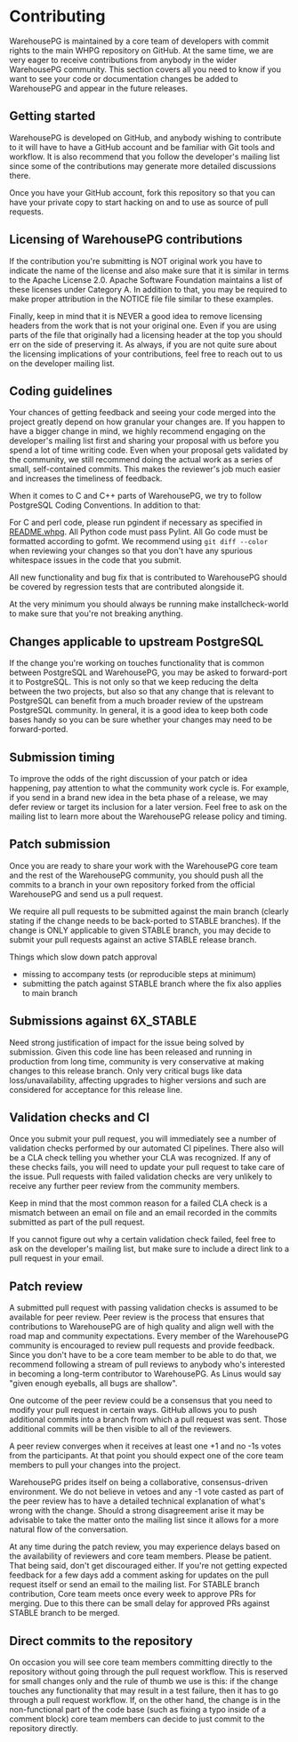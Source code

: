 # Contributing

WarehousePG is maintained by a core team of developers with commit rights to the main WHPG repository on GitHub. At the same time, we are very eager to receive contributions from anybody in the wider WarehousePG community. This section covers all you need to know if you want to see your code or documentation changes be added to WarehousePG and appear in the future releases.

## Getting started

WarehousePG is developed on GitHub, and anybody wishing to contribute to it will have to have a GitHub account and be familiar with Git tools and workflow. It is also recommend that you follow the developer's mailing list since some of the contributions may generate more detailed discussions there.

Once you have your GitHub account, fork this repository so that you can have your private copy to start hacking on and to use as source of pull requests.


## Licensing of WarehousePG contributions

If the contribution you're submitting is NOT original work you have to indicate the name of the license and also make sure that it is similar in terms to the Apache License 2.0. Apache Software Foundation maintains a list of these licenses under Category A. In addition to that, you may be required to make proper attribution in the NOTICE file file similar to these examples.

Finally, keep in mind that it is NEVER a good idea to remove licensing headers from the work that is not your original one. Even if you are using parts of the file that originally had a licensing header at the top you should err on the side of preserving it. As always, if you are not quite sure about the licensing implications of your contributions, feel free to reach out to us on the developer mailing list.

## Coding guidelines

Your chances of getting feedback and seeing your code merged into the project greatly depend on how granular your changes are. If you happen to have a bigger change in mind, we highly recommend engaging on the developer's mailing list first and sharing your proposal with us before you spend a lot of time writing code. Even when your proposal gets validated by the community, we still recommend doing the actual work as a series of small, self-contained commits. This makes the reviewer's job much easier and increases the timeliness of feedback.

When it comes to C and C++ parts of WarehousePG, we try to follow PostgreSQL Coding Conventions. In addition to that:

For C and perl code, please run pgindent if necessary as specified in [README.whpg](/src/tools/pgindent/README.).
All Python code must pass Pylint.
All Go code must be formatted according to gofmt.
We recommend using `git diff --color` when reviewing your changes so that you don't have any spurious whitespace issues in the code that you submit.

All new functionality and bug fix that is contributed to WarehousePG should be covered by regression tests that are contributed alongside it. 

At the very minimum you should always be running make installcheck-world to make sure that you're not breaking anything.

## Changes applicable to upstream PostgreSQL

If the change you're working on touches functionality that is common between PostgreSQL and WarehousePG, you may be asked to forward-port it to PostgreSQL. This is not only so that we keep reducing the delta between the two projects, but also so that any change that is relevant to PostgreSQL can benefit from a much broader review of the upstream PostgreSQL community. In general, it is a good idea to keep both code bases handy so you can be sure whether your changes may need to be forward-ported.

## Submission timing

To improve the odds of the right discussion of your patch or idea happening, pay attention to what the community work cycle is. For example, if you send in a brand new idea in the beta phase of a release, we may defer review or target its inclusion for a later version. Feel free to ask on the mailing list to learn more about the WarehousePG release policy and timing.

## Patch submission

Once you are ready to share your work with the WarehousePG core team and the rest of the WarehousePG community, you should push all the commits to a branch in your own repository forked from the official WarehousePG and send us a pull request.

We require all pull requests to be submitted against the main branch (clearly stating if the change needs to be back-ported to STABLE branches). If the change is ONLY applicable to given STABLE branch, you may decide to submit your pull requests against an active STABLE release branch.

Things which slow down patch approval
 - missing to accompany tests (or reproducible steps at minimum)
 - submitting the patch against STABLE branch where the fix also applies to main branch

## Submissions against 6X_STABLE

Need strong justification of impact for the issue being solved by submission. Given this code line has been released and running in production from long time, community is very conservative at making changes to this release branch. Only very critical bugs like data loss/unavailability, affecting upgrades to higher versions and such are considered for acceptance for this release line.

## Validation checks and CI

Once you submit your pull request, you will immediately see a number of validation checks performed by our automated CI pipelines. There also will be a CLA check telling you whether your CLA was recognized. If any of these checks fails, you will need to update your pull request to take care of the issue. Pull requests with failed validation checks are very unlikely to receive any further peer review from the community members.

Keep in mind that the most common reason for a failed CLA check is a mismatch between an email on file and an email recorded in the commits submitted as part of the pull request.

If you cannot figure out why a certain validation check failed, feel free to ask on the developer's mailing list, but make sure to include a direct link to a pull request in your email.

## Patch review

A submitted pull request with passing validation checks is assumed to be available for peer review. Peer review is the process that ensures that contributions to WarehousePG are of high quality and align well with the road map and community expectations. Every member of the WarehousePG community is encouraged to review pull requests and provide feedback. Since you don't have to be a core team member to be able to do that, we recommend following a stream of pull reviews to anybody who's interested in becoming a long-term contributor to WarehousePG. As Linus would say "given enough eyeballs, all bugs are shallow".

One outcome of the peer review could be a consensus that you need to modify your pull request in certain ways. GitHub allows you to push additional commits into a branch from which a pull request was sent. Those additional commits will be then visible to all of the reviewers.

A peer review converges when it receives at least one +1 and no -1s votes from the participants. At that point you should expect one of the core team members to pull your changes into the project.

WarehousePG prides itself on being a collaborative, consensus-driven environment. We do not believe in vetoes and any -1 vote casted as part of the peer review has to have a detailed technical explanation of what's wrong with the change. Should a strong disagreement arise it may be advisable to take the matter onto the mailing list since it allows for a more natural flow of the conversation.

At any time during the patch review, you may experience delays based on the availability of reviewers and core team members. Please be patient. That being said, don't get discouraged either. If you're not getting expected feedback for a few days add a comment asking for updates on the pull request itself or send an email to the mailing list. For STABLE branch contribution, Core team meets once every week to approve PRs for merging. Due to this there can be small delay for approved PRs against STABLE branch to be merged.

## Direct commits to the repository

On occasion you will see core team members committing directly to the repository without going through the pull request workflow. This is reserved for small changes only and the rule of thumb we use is this: if the change touches any functionality that may result in a test failure, then it has to go through a pull request workflow. If, on the other hand, the change is in the non-functional part of the code base (such as fixing a typo inside of a comment block) core team members can decide to just commit to the repository directly.
